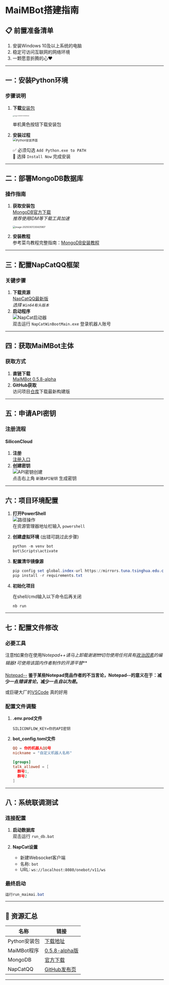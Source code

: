 # MaiMBot搭建指南

## 📋 前置准备清单

1. 安装Windows 10及以上系统的电脑
2. 稳定可访问互联网的网络环境
3. 一颗愿意折腾的心❤️

---

## 一：安装Python环境

### 步骤说明

1. **下载**[安装包](https://www.python.org/downloads/)  

   <img src="https://zip-image.pages.dev/file/AgACAgUAAyEGAASIL8CVAAMKZ8saxfRoWJCPzj1nmdMVH7vH3eEAAtfGMRuICVlW1Gyk0xzvFHsBAAMCAAN3AAM2BA.png" alt="image-20250307230039422" style="zoom: 25%;" />

   单机黄色按钮下载安装包

2. **安装过程**  
   <img src="https://zip-image.pages.dev/file/AgACAgUAAyEGAASIL8CVAAMMZ8scf6pzzT58hSC1-SUXYr9uAdsAAubGMRuICVlWxkloUeFlWnEBAAMCAAN4AAM2BA.png" alt="Python安装界面" style="zoom:67%;" />  

   ✅ 必须勾选 `Add Python.exe to PATH`  
   🔘 选择 `Install Now` 完成安装

---

## 二：部署MongoDB数据库

### 操作指南

1. **获取安装包**  
   [MongoDB官方下载](https://fastdl.mongodb.org/windows/mongodb-windows-x86_64-8.0.5-signed.msi)  
   *推荐使用IDM等下载工具加速*

   <img src="https://zip-image.pages.dev/file/AgACAgUAAyEGAASIL8CVAAMJZ8sauA6a0rNHXOhYZORUnCVMeXgAAtbGMRuICVlWUz_BJiUCVq4BAAMCAAN4AAM2BA.png" alt="image-20250307230425907" style="zoom: 50%;" />

2. **安装教程**  
   参考菜鸟教程完整指南：[MongoDB安装教程](https://www.runoob.com/mongodb/mongodb-window-install.html)

---

## 三：配置NapCatQQ框架

### 关键步骤

1. **下载资源**  
   [NapCatQQ最新版](https://github.com/NapNeko/NapCatQQ/releases/)  
   *选择 `Win64有头版本`*
2. **启动程序**  
   ![NapCat启动器](https://i2.hdslb.com/bfs/new_dyn/3a9950df5b75386614cdcc0610c7d585442741548.png@412w.webp)  
   双击运行 `NapCatWinBootMain.exe` 登录机器人账号

---

## 四：获取MaiMBot主体

### 获取方式

1. **直链下载**  
   [MaiMBot 0.5.8-alpha](https://chouli.lanzout.com/iYZOh2pwjgwh)  
2. **GitHub获取**  
   访问项目[仓库](https://github.com/SengokuCola/MaiMBot)下载最新构建版

---

## 五：申请API密钥

### 注册流程

#### SiliconCloud

1. **注册**  
   [注册入口](https://cloud.siliconflow.cn/i/PIRi9yVx)
2. **创建密钥**  
   ![API密钥创建](https://zip-image.pages.dev/file/AgACAgUAAyEGAASIL8CVAAMNZ8sdQWDA7RWFUJBT2wUjW4t_cTAAAufGMRuICVlWju20CxOnA7cBAAMCAANtAAM2BA.webp)  
   点击右上角 `新建API秘钥` 生成密钥

---

## 六：项目环境配置

1. **打开PowerShell**  
   ![路径操作](https://zip-image.pages.dev/file/AgACAgUAAyEGAASIL8CVAAMQZ8sectU6fOetFSfQs41q3gQRD_MAAujGMRuICVlWb2trfFSzhXQBAAMCAANtAAM2BA.png)  
   在资源管理器地址栏输入 `powershell`

2. **创建虚拟环境**  (出错可跳过此步骤)

   ```powershell
   python -m venv bot
   bot\Scripts\activate 
   ```

3. **配置清华镜像源**  

   ```powershell
   pip config set global.index-url https://mirrors.tuna.tsinghua.edu.cn/pypi/web/simple
   pip install -r requirements.txt
   ```

4. **初始化项目**  

   在shell/cmd输入以下命令后再关闭

   ```powershell
   nb run
   ```

---

## 七：配置文件修改

### 必要工具

注意❗如果你在使用*Notepad++*请马上卸载谢谢❗❗❗切勿使用任何具有[政治因素](https://zhuanlan.zhihu.com/p/609192758)的编辑器❗ 可使用该国内作者制作的开源平替****

[Notepad--](https://gitee.com/cxasm/notepad--/releases/download/v3.2/Notepad--v3.2.0-plugin-Installer.exe)  **鉴于某些Notepad竞品作者的不当言论，Notepad--的意义在于：减少一点*错误言论*，减少一点*自以为是*。**

或巨硬大厂的[VSCode](https://code.visualstudio.com/download) 真的好用

### 配置文件调整

1. **.env.prod文件**  

   ```env
   SILICONFLOW_KEY=你的API密钥
   ```

2. **bot_config.toml文件**  

   ```toml
   QQ = 你的机器人QQ号
   nickname = "自定义机器人名称"
   
   [groups]
   talk_allowed = [
     群号1,
     群号2
   ]
   ```

---

## 八：系统联调测试

### 连接配置

1. **启动数据库**  
   双击运行 `run_db.bat`

2. **NapCat设置**  
   - 新建Websocket客户端  
   - 名称: `bot`  
   - URL: `ws://localhost:8080/onebot/v11/ws`

### 最终启动

```powershell
运行run_maimai.bat
```

---

## 📎 资源汇总

| 名称         | 链接                                                         |
| ------------ | ------------------------------------------------------------ |
| Python安装包 | [下载地址](https://www.python.org/downloads/)                |
| MaiMBot程序  | [0.5.8-alpha版](https://chouli.lanzout.com/iYZOh2pwjgwh)     |
| MongoDB      | [官方下载](https://fastdl.mongodb.org/windows/mongodb-windows-x86_64-8.0.5-signed.msi) |
| NapCatQQ     | [GitHub发布页](https://github.com/NapNeko/NapCatQQ/releases/) |

---

